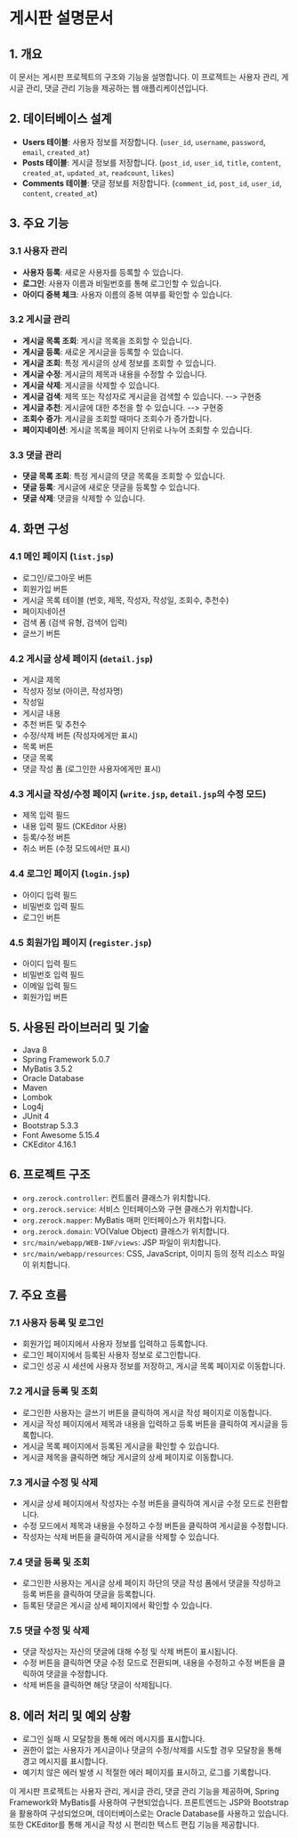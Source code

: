 # 게시판 설명문서

## 1. 개요
이 문서는 게시판 프로젝트의 구조와 기능을 설명합니다. 이 프로젝트는 사용자 관리, 게시글 관리, 댓글 관리 기능을 제공하는 웹 애플리케이션입니다.

## 2. 데이터베이스 설계
- **Users 테이블**: 사용자 정보를 저장합니다. (`user_id`, `username`, `password`, `email`, `created_at`)
- **Posts 테이블**: 게시글 정보를 저장합니다. (`post_id`, `user_id`, `title`, `content`, `created_at`, `updated_at`, `readcount`, `likes`)
- **Comments 테이블**: 댓글 정보를 저장합니다. (`comment_id`, `post_id`, `user_id`, `content`, `created_at`)

## 3. 주요 기능
### 3.1 사용자 관리
- **사용자 등록**: 새로운 사용자를 등록할 수 있습니다.
- **로그인**: 사용자 이름과 비밀번호를 통해 로그인할 수 있습니다.
- **아이디 중복 체크**: 사용자 이름의 중복 여부를 확인할 수 있습니다.

### 3.2 게시글 관리
- **게시글 목록 조회**: 게시글 목록을 조회할 수 있습니다.
- **게시글 등록**: 새로운 게시글을 등록할 수 있습니다.
- **게시글 조회**: 특정 게시글의 상세 정보를 조회할 수 있습니다.
- **게시글 수정**: 게시글의 제목과 내용을 수정할 수 있습니다.
- **게시글 삭제**: 게시글을 삭제할 수 있습니다.
- **게시글 검색**: 제목 또는 작성자로 게시글을 검색할 수 있습니다. --> 구현중
- **게시글 추천**: 게시글에 대한 추천을 할 수 있습니다. --> 구현중
- **조회수 증가**: 게시글을 조회할 때마다 조회수가 증가합니다.
- **페이지네이션**: 게시글 목록을 페이지 단위로 나누어 조회할 수 있습니다.

### 3.3 댓글 관리
- **댓글 목록 조회**: 특정 게시글의 댓글 목록을 조회할 수 있습니다.
- **댓글 등록**: 게시글에 새로운 댓글을 등록할 수 있습니다.
- **댓글 삭제**: 댓글을 삭제할 수 있습니다.

## 4. 화면 구성
### 4.1 메인 페이지 (`list.jsp`)
- 로그인/로그아웃 버튼
- 회원가입 버튼
- 게시글 목록 테이블 (번호, 제목, 작성자, 작성일, 조회수, 추천수)
- 페이지네이션
- 검색 폼 (검색 유형, 검색어 입력)
- 글쓰기 버튼

### 4.2 게시글 상세 페이지 (`detail.jsp`)
- 게시글 제목
- 작성자 정보 (아이콘, 작성자명)
- 작성일
- 게시글 내용
- 추천 버튼 및 추천수
- 수정/삭제 버튼 (작성자에게만 표시)
- 목록 버튼
- 댓글 목록
- 댓글 작성 폼 (로그인한 사용자에게만 표시)

### 4.3 게시글 작성/수정 페이지 (`write.jsp`, `detail.jsp`의 수정 모드)
- 제목 입력 필드
- 내용 입력 필드 (CKEditor 사용)
- 등록/수정 버튼
- 취소 버튼 (수정 모드에서만 표시)

### 4.4 로그인 페이지 (`login.jsp`)
- 아이디 입력 필드
- 비밀번호 입력 필드
- 로그인 버튼

### 4.5 회원가입 페이지 (`register.jsp`)
- 아이디 입력 필드
- 비밀번호 입력 필드
- 이메일 입력 필드
- 회원가입 버튼

## 5. 사용된 라이브러리 및 기술
- Java 8
- Spring Framework 5.0.7
- MyBatis 3.5.2
- Oracle Database
- Maven
- Lombok
- Log4j
- JUnit 4
- Bootstrap 5.3.3
- Font Awesome 5.15.4
- CKEditor 4.16.1

## 6. 프로젝트 구조
- `org.zerock.controller`: 컨트롤러 클래스가 위치합니다.
- `org.zerock.service`: 서비스 인터페이스와 구현 클래스가 위치합니다.
- `org.zerock.mapper`: MyBatis 매퍼 인터페이스가 위치합니다.
- `org.zerock.domain`: VO(Value Object) 클래스가 위치합니다.
- `src/main/webapp/WEB-INF/views`: JSP 파일이 위치합니다.
- `src/main/webapp/resources`: CSS, JavaScript, 이미지 등의 정적 리소스 파일이 위치합니다.

## 7. 주요 흐름
### 7.1 사용자 등록 및 로그인
- 회원가입 페이지에서 사용자 정보를 입력하고 등록합니다.
- 로그인 페이지에서 등록된 사용자 정보로 로그인합니다.
- 로그인 성공 시 세션에 사용자 정보를 저장하고, 게시글 목록 페이지로 이동합니다.

### 7.2 게시글 등록 및 조회
- 로그인한 사용자는 글쓰기 버튼을 클릭하여 게시글 작성 페이지로 이동합니다.
- 게시글 작성 페이지에서 제목과 내용을 입력하고 등록 버튼을 클릭하여 게시글을 등록합니다.
- 게시글 목록 페이지에서 등록된 게시글을 확인할 수 있습니다.
- 게시글 제목을 클릭하면 해당 게시글의 상세 페이지로 이동합니다.

### 7.3 게시글 수정 및 삭제
- 게시글 상세 페이지에서 작성자는 수정 버튼을 클릭하여 게시글 수정 모드로 전환합니다.
- 수정 모드에서 제목과 내용을 수정하고 수정 버튼을 클릭하여 게시글을 수정합니다.
- 작성자는 삭제 버튼을 클릭하여 게시글을 삭제할 수 있습니다.

### 7.4 댓글 등록 및 조회
- 로그인한 사용자는 게시글 상세 페이지 하단의 댓글 작성 폼에서 댓글을 작성하고 등록 버튼을 클릭하여 댓글을 등록합니다.
- 등록된 댓글은 게시글 상세 페이지에서 확인할 수 있습니다.

### 7.5 댓글 수정 및 삭제
- 댓글 작성자는 자신의 댓글에 대해 수정 및 삭제 버튼이 표시됩니다.
- 수정 버튼을 클릭하면 댓글 수정 모드로 전환되며, 내용을 수정하고 수정 버튼을 클릭하여 댓글을 수정합니다.
- 삭제 버튼을 클릭하면 해당 댓글이 삭제됩니다.

## 8. 에러 처리 및 예외 상황
- 로그인 실패 시 모달창을 통해 에러 메시지를 표시합니다.
- 권한이 없는 사용자가 게시글이나 댓글의 수정/삭제를 시도할 경우 모달창을 통해 경고 메시지를 표시합니다.
- 예기치 않은 에러 발생 시 적절한 에러 페이지를 표시하고, 로그를 기록합니다.

이 게시판 프로젝트는 사용자 관리, 게시글 관리, 댓글 관리 기능을 제공하며, Spring Framework와 MyBatis를 사용하여 구현되었습니다. 프론트엔드는 JSP와 Bootstrap을 활용하여 구성되었으며, 데이터베이스로는 Oracle Database를 사용하고 있습니다. 또한 CKEditor를 통해 게시글 작성 시 편리한 텍스트 편집 기능을 제공합니다.
